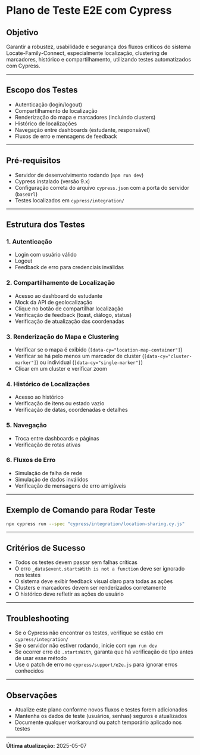 # Plano de Teste E2E com Cypress

## Objetivo
Garantir a robustez, usabilidade e segurança dos fluxos críticos do sistema Locate-Family-Connect, especialmente localização, clustering de marcadores, histórico e compartilhamento, utilizando testes automatizados com Cypress.

---

## Escopo dos Testes
- Autenticação (login/logout)
- Compartilhamento de localização
- Renderização do mapa e marcadores (incluindo clusters)
- Histórico de localizações
- Navegação entre dashboards (estudante, responsável)
- Fluxos de erro e mensagens de feedback

---

## Pré-requisitos
- Servidor de desenvolvimento rodando (`npm run dev`)
- Cypress instalado (versão 9.x)
- Configuração correta do arquivo `cypress.json` com a porta do servidor (`baseUrl`)
- Testes localizados em `cypress/integration/`

---

## Estrutura dos Testes

### 1. Autenticação
- Login com usuário válido
- Logout
- Feedback de erro para credenciais inválidas

### 2. Compartilhamento de Localização
- Acesso ao dashboard do estudante
- Mock da API de geolocalização
- Clique no botão de compartilhar localização
- Verificação de feedback (toast, diálogo, status)
- Verificação de atualização das coordenadas

### 3. Renderização do Mapa e Clustering
- Verificar se o mapa é exibido (`[data-cy="location-map-container"]`)
- Verificar se há pelo menos um marcador de cluster (`[data-cy="cluster-marker"]`) ou individual (`[data-cy="single-marker"]`)
- Clicar em um cluster e verificar zoom

### 4. Histórico de Localizações
- Acesso ao histórico
- Verificação de itens ou estado vazio
- Verificação de datas, coordenadas e detalhes

### 5. Navegação
- Troca entre dashboards e páginas
- Verificação de rotas ativas

### 6. Fluxos de Erro
- Simulação de falha de rede
- Simulação de dados inválidos
- Verificação de mensagens de erro amigáveis

---

## Exemplo de Comando para Rodar Teste
```bash
npx cypress run --spec "cypress/integration/location-sharing.cy.js"
```

---

## Critérios de Sucesso
- Todos os testes devem passar sem falhas críticas
- O erro `_data$event.startsWith is not a function` deve ser ignorado nos testes
- O sistema deve exibir feedback visual claro para todas as ações
- Clusters e marcadores devem ser renderizados corretamente
- O histórico deve refletir as ações do usuário

---

## Troubleshooting
- Se o Cypress não encontrar os testes, verifique se estão em `cypress/integration/`
- Se o servidor não estiver rodando, inicie com `npm run dev`
- Se ocorrer erro de `.startsWith`, garanta que há verificação de tipo antes de usar esse método
- Use o patch de erro no `cypress/support/e2e.js` para ignorar erros conhecidos

---

## Observações
- Atualize este plano conforme novos fluxos e testes forem adicionados
- Mantenha os dados de teste (usuários, senhas) seguros e atualizados
- Documente qualquer workaround ou patch temporário aplicado nos testes

---

**Última atualização:** 2025-05-07 